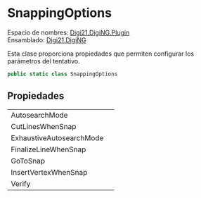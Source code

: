 # SnappingOptions

Espacio de nombres: [Digi21.DigiNG.Plugin](/digi3d-net/programacion/.net/referencia/digi21.diging.plugin/)  
Ensamblado: [Digi21.DigiNG](/digi3d-net/programacion/.net/referencia/digi21.diging.plugin/digi21.diging/)

Esta clase proporciona propiedades que permiten configurar los parámetros del tentativo.

```csharp
public static class SnappingOptions
```

## Propiedades

|  |  |
| :--- | :--- |
| AutosearchMode |  |
| CutLinesWhenSnap |  |
| ExhaustiveAutosearchMode |  |
| FinalizeLineWhenSnap |  |
| GoToSnap |  |
| InsertVertexWhenSnap |  |
| Verify |  |

